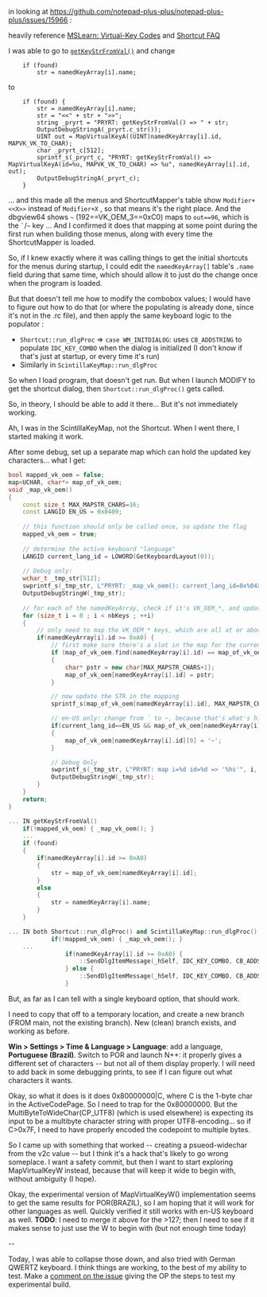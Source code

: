 in looking at https://github.com/notepad-plus-plus/notepad-plus-plus/issues/15966 :

heavily reference [MSLearn: Virtual-Key Codes](https://learn.microsoft.com/en-us/windows/win32/inputdev/virtual-key-codes) and [Shortcut FAQ](https://community.notepad-plus-plus.org/topic/19734/faq-list-of-notepad-key-combinations-available-for-shortcuts)

I was able to go to [`getKeyStrFromVal()`](https://github.com/notepad-plus-plus/notepad-plus-plus/blob/7544df534804319720540e0b1848bdc999b5e91e/PowerEditor/src/WinControls/shortcut/shortcut.cpp#L284-L301) and change 
```
	if (found)
		str = namedKeyArray[i].name;
```
to
```
	if (found) {
		str = namedKeyArray[i].name;
        str = "<<" + str + ">>";
        string _pryrt = "PRYRT: getKeyStrFromVal() => " + str;
        OutputDebugStringA(_pryrt.c_str());
        UINT out = MapVirtualKeyA((UINT)namedKeyArray[i].id, MAPVK_VK_TO_CHAR);
        char _pryrt_c[512];
        sprintf_s(_pryrt_c, "PRYRT: getKeyStrFromVal() => MapVirtualKeyA(id=%u, MAPVK_VK_TO_CHAR) => %u", namedKeyArray[i].id, out);
        OutputDebugStringA(_pryrt_c);
    }
```
... and this made all the menus and ShortcutMapper's table show `Modifier+<<X>>` instead of `Modifier+X` , so that means it's the right place.  And the dbgview64 shows `~` (192==VK_OEM_3==0xC0) maps to `out==96`, which is the `` ` ``/`~` key ... And I confirmed it does that mapping at some point during the first run when building those menus, along with every time the ShortcutMapper is loaded.

So, if I knew exactly where it was calling things to get the initial shortcuts for the menus during startup, I could edit the `namedKeyArray[]` table's `.name` field during that same time, which should allow it to just do the change once when the program is loaded.

But that doesn't tell me how to modify the combobox values; I would have to figure out how to do that (or where the populating is already done, since it's not in the .rc file), and then apply the same keyboard logic to the populator :

- `Shortcut::run_dlgProc` => `case WM_INITDIALOG`: uses `CB_ADDSTRING` to populate `IDC_KEY_COMBO` when the dialog is initialized (I don't know if that's just at startup, or every time it's run)
- Similarly in `ScintillaKeyMap::run_dlgProc`

So when I load program, that doesn't get run.  But when I launch MODIFY to get the shortcut dialog, then `Shortcut::run_dlgProc()` gets called.

So, in theory, I should be able to add it there... But it's not immediately working.

Ah, I was in the ScintillaKeyMap, not the Shortcut.  When I went there, I started making it work.

After some debug, set up a separate map which can hold the updated key characters... what I get:
```c++
bool mapped_vk_oem = false;
map<UCHAR, char*> map_of_vk_oem;
void _map_vk_oem()
{
    const size_t MAX_MAPSTR_CHARS=16;
    const LANGID EN_US = 0x0409;
    
    // this function should only be called once, so update the flag
    mapped_vk_oem = true;
    
    // determine the active keyboard "language"
    LANGID current_lang_id = LOWORD(GetKeyboardLayout(0));
    
    // Debug only:
    wchar_t _tmp_str[512];
    swprintf_s(_tmp_str, L"PRYRT: _map_vk_oem(): current_lang_id=0x%04X", current_lang_id);
    OutputDebugStringW(_tmp_str);
    
    // for each of the namedKeyArray, check if it's VK_OEM_*, and update the map of VK_OEM names as needed
    for (size_t i = 0 ; i < nbKeys ; ++i)
    {
        // only need to map the VK_OEM_* keys, which are all at or above 0xA0
        if(namedKeyArray[i].id >= 0xA0) {
            // first make sure there's a slot in the map for the current id=>STR mapping
            if (map_of_vk_oem.find(namedKeyArray[i].id) == map_of_vk_oem.end())
            {
                char* pstr = new char[MAX_MAPSTR_CHARS+1];
                map_of_vk_oem[namedKeyArray[i].id] = pstr;
            }

            // now update the STR in the mapping
            sprintf_s(map_of_vk_oem[namedKeyArray[i].id], MAX_MAPSTR_CHARS, "%c", MapVirtualKeyA((UINT)namedKeyArray[i].id, MAPVK_VK_TO_CHAR));

            // en-US only: change from ` to ~, because that's what's historically been shown
            if(current_lang_id==EN_US && map_of_vk_oem[namedKeyArray[i].id][0]=='`')
            {
                map_of_vk_oem[namedKeyArray[i].id][0] = '~';
            }

            // Debug Only
            swprintf_s(_tmp_str, L"PRYRT: map i=%d id=%d => '%hs'", i, namedKeyArray[i].id, map_of_vk_oem[namedKeyArray[i].id]);
            OutputDebugStringW(_tmp_str);
        }
    }
    return;
}

... IN getKeyStrFromVal()
	if(!mapped_vk_oem) { _map_vk_oem(); }
	...
	if (found)
	{
		if(namedKeyArray[i].id >= 0xA0) 
		{
			str = map_of_vk_oem[namedKeyArray[i].id];
		}
		else
		{
			str = namedKeyArray[i].name;
		}
	}

... IN both Shortcut::run_dlgProc() and ScintillaKeyMap::run_dlgProc():
			if(!mapped_vk_oem) { _map_vk_oem(); }
	...
				if(namedKeyArray[i].id >= 0xA0) {
					::SendDlgItemMessage(_hSelf, IDC_KEY_COMBO, CB_ADDSTRING, 0, reinterpret_cast<LPARAM>(string2wstring(map_of_vk_oem[namedKeyArray[i].id], CP_UTF8).c_str()));
				} else {
					::SendDlgItemMessage(_hSelf, IDC_KEY_COMBO, CB_ADDSTRING, 0, reinterpret_cast<LPARAM>(string2wstring(namedKeyArray[i].name, CP_UTF8).c_str()));
				}


```

But, as far as I can tell with a single keyboard option, that should work.

I need to copy that off to a temporary location, and create a new branch (FROM main, not the existing branch).  New (clean) branch exists, and working as before.

**Win > Settings > Time & Language > Language**: add a language, **Portuguese (Brazil)**.  Switch to POR and launch N++: it properly gives a different set of characters -- but not all of them display properly.  I will need to add back in some debugging prints, to see if I can figure out what characters it wants.

Okay, so what it does is it does 0x80000000|C, where C is the 1-byte char in the ActiveCodePage.  So I need to trap for the 0x80000000.
But the MultiByteToWideChar(CP_UTF8) (which is used elsewhere) is expecting its input to be a multibyte character string with proper UTF8-encoding... so if C>0x7F, I need to have properly encoded the codepoint to multiple bytes.

So I came up with something that worked -- creating a psueod-widechar from the v2c value -- but I think it's a hack that's likely to go wrong someplace.  I want a safety commit, but then I want to start exploring MapVirtualKeyW instead, because that will keep it wide to begin with, without ambiguity (I hope).

Okay, the experimental version of MapVirtualKeyW() implementation seems to get the same results for POR(BRAZIL), so I am hoping that it will work for other languages as well.  Quickly verified it still works with en-US keyboard as well.
**TODO**: I need to merge it above for the >127; then I need to see if it makes sense to just use the W to begin with (but not enough time today)

--

Today, I was able to collapse those down, and also tried with German QWERTZ keyboard.  I think things are working, to the best of my ability to test.  Make a [comment on the issue](https://github.com/notepad-plus-plus/notepad-plus-plus/issues/15966#issuecomment-2578036556) giving the OP the steps to test my experimental build.
